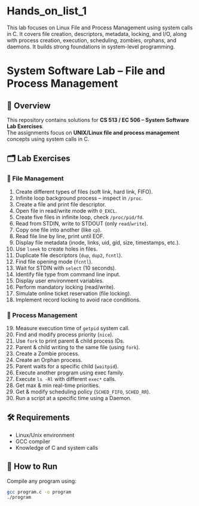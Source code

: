 # Hands_on_list_1
This lab focuses on Linux File and Process Management using system calls in C. It covers file creation, descriptors, metadata, locking, and I/O, along with process creation, execution, scheduling, zombies, orphans, and daemons. It builds strong foundations in system-level programming.
# System Software Lab – File and Process Management

## 📖 Overview
This repository contains solutions for **CS 513 / EC 506 – System Software Lab Exercises**.  
The assignments focus on **UNIX/Linux file and process management** concepts using system calls in C.

## 🗂️ Lab Exercises

### 🔹 File Management
1. Create different types of files (soft link, hard link, FIFO).  
2. Infinite loop background process – inspect in `/proc`.  
3. Create a file and print file descriptor.  
4. Open file in read/write mode with `O_EXCL`.  
5. Create five files in infinite loop, check `/proc/pid/fd`.  
6. Read from STDIN, write to STDOUT (only `read`/`write`).  
7. Copy one file into another (like `cp`).  
8. Read file line by line, print until EOF.  
9. Display file metadata (inode, links, uid, gid, size, timestamps, etc.).  
10. Use `lseek` to create holes in files.  
11. Duplicate file descriptors (`dup`, `dup2`, `fcntl`).  
12. Find file opening mode (`fcntl`).  
13. Wait for STDIN with `select` (10 seconds).  
14. Identify file type from command line input.  
15. Display user environment variables.  
16. Perform mandatory locking (read/write).  
17. Simulate online ticket reservation (file locking).  
18. Implement record locking to avoid race conditions.  

### 🔹 Process Management
19. Measure execution time of `getpid` system call.  
20. Find and modify process priority (`nice`).  
21. Use `fork` to print parent & child process IDs.  
22. Parent & child writing to the same file (using `fork`).  
23. Create a Zombie process.  
24. Create an Orphan process.  
25. Parent waits for a specific child (`waitpid`).  
26. Execute another program using exec family.  
27. Execute `ls -Rl` with different `exec*` calls.  
28. Get max & min real-time priorities.  
29. Get & modify scheduling policy (`SCHED_FIFO`, `SCHED_RR`).  
30. Run a script at a specific time using a Daemon.  

## 🛠️ Requirements
- Linux/Unix environment  
- GCC compiler  
- Knowledge of C and system calls  

## 🚀 How to Run
Compile any program using:
```bash
gcc program.c -o program
./program

